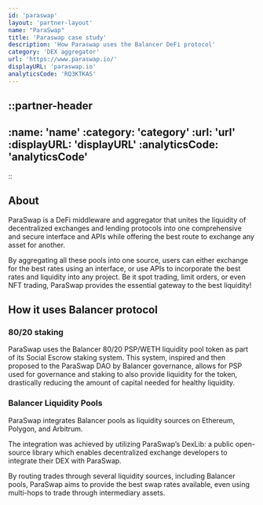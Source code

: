 ```yaml
---
id: 'paraswap'
layout: 'partner-layout'
name: "ParaSwap"
title: 'Paraswap case study'
description: 'How Paraswap uses the Balancer DeFi protocol'
category: 'DEX aggregator'
url: 'https://www.paraswap.io/'
displayURL: 'paraswap.io'
analyticsCode: 'RQ3KTKAS'
---
```


::partner-header
---
:name: 'name'
:category: 'category'
:url: 'url'
:displayURL: 'displayURL'
:analyticsCode: 'analyticsCode'
---
::

## About

ParaSwap is a DeFi middleware and aggregator that unites the liquidity of decentralized exchanges and lending protocols into one comprehensive and secure interface and APIs while offering the best route to exchange any asset for another.

By aggregating all these pools into one source, users can either exchange for the best rates using an interface, or use APIs to incorporate the best rates and liquidity into any project. Be it spot trading, limit orders, or even NFT trading, ParaSwap provides the essential gateway to the best liquidity!

## How it uses Balancer protocol

### 80/20 staking

ParaSwap uses the Balancer 80/20 PSP/WETH liquidity pool token as part of its Social Escrow staking system. This system, inspired and then proposed to the ParaSwap DAO by Balancer governance, allows for PSP used for governance and staking to also provide liquidity for the token, drastically reducing the amount of capital needed for healthy liquidity.

### Balancer Liquidity Pools

ParaSwap integrates Balancer pools as liquidity sources on Ethereum, Polygon, and Arbitrum.

The integration was achieved by utilizing ParaSwap’s ​​DexLib: a public open-source library which enables decentralized exchange developers to integrate their DEX with ParaSwap.

By routing trades through several liquidity sources, including Balancer pools, ParaSwap aims to provide the best swap rates available, even using multi-hops to trade through intermediary assets.
